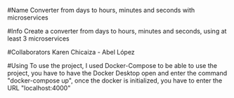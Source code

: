#Name 
Converter from days to hours, minutes and seconds with microservices

#Info 
Create a converter from days to hours, minutes and seconds, using at least 3 microservices

#Collaborators 
Karen Chicaiza - Abel López

#Using 
To use the project, I used Docker-Compose to be able to use the project, you have to have the Docker Desktop open and enter the command "docker-compose up", once the docker is initialized, you have to enter the URL "localhost:4000"